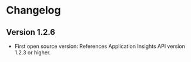 # Changelog 

## Version 1.2.6
- First open source version: References Application Insights API version 1.2.3 or higher.

